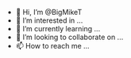 - 👋 Hi, I’m @BigMikeT
- 👀 I’m interested in ...
- 🌱 I’m currently learning ...
- 💞️ I’m looking to collaborate on ...
- 📫 How to reach me ...

<!---
BigMikeT/BigMikeT is a ✨ special ✨ repository because its `README.md` (this file) appears on your GitHub profile.
You can click the Preview link to take a look at your changes.
--->
